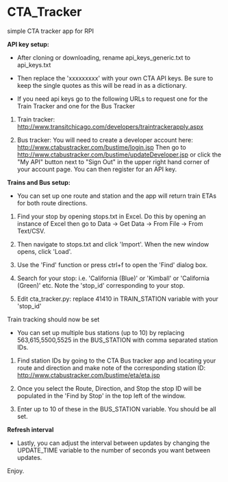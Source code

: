 # CTA_Tracker
simple CTA tracker app for RPI

<b>API key setup:</b>

* After cloning or downloading, rename api_keys_generic.txt to api_keys.txt

* Then replace the 'xxxxxxxxx' with your own CTA API keys.  Be sure to keep the single quotes as this will be
read in as a dictionary.

* If you need api keys go to the following URLs to request one for the Train Tracker and one for the Bus Tracker

1. Train tracker: http://www.transitchicago.com/developers/traintrackerapply.aspx

2. Bus tracker: You will need to create a developer account here: http://www.ctabustracker.com/bustime/login.jsp
Then go to http://www.ctabustracker.com/bustime/updateDeveloper.jsp or click the "My API" button next to "Sign Out"
in the upper right hand corner of your account page.  You can then register for an API key.


<b>Trains and Bus setup:</b>

* You can set up one route and station and the app will return train ETAs for both route directions.

1. Find your stop by opening stops.txt in Excel.  Do this by opening an instance of Excel then go to
Data -> Get Data -> From File -> From Text/CSV.

2. Then navigate to stops.txt and click 'Import'.  When the new window
opens, click 'Load'.

2. Use the 'Find' function or press ctrl+f to open the 'Find' dialog box.

3. Search for your stop: i.e. 'California (Blue)' or 'Kimball' or 'California (Green)' etc.  Note the 'stop_id'
 corresponding to your stop.

4. Edit cta_tracker.py:  replace 41410 in TRAIN_STATION variable with your 'stop_id'

Train tracking should now be set


* You can set up multiple bus stations (up to 10) by replacing 563,615,5500,5525 in the BUS_STATION with comma
separated station IDs.

1. Find station IDs by going to the CTA Bus tracker app and locating your route and direction and make note of the
corresponding station ID:  http://www.ctabustracker.com/bustime/eta/eta.jsp

2. Once you select the Route, Direction, and Stop the stop ID will be populated in the 'Find by Stop' in the top left
of the window.

3. Enter up to 10 of these in the BUS_STATION variable.  You should be all set.


<b>Refresh interval</b>

* Lastly, you can adjust the interval between updates by changing the UPDATE_TIME variable to the number of seconds
you want between updates.


Enjoy.

